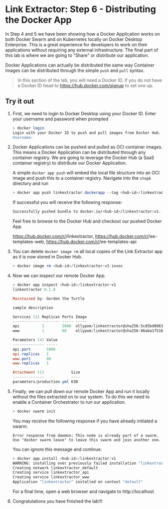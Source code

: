# Link Extractor: Step 6 - Distributing the Docker App

In Step 4 and 5 we have been showing how a Docker Application works on both
Docker Swarm and on Kubernetes locally on Docker Desktop Enterprise. This is a
great experience for developers to work on their applications without requiring
any external infrastructure. The final part of this lab is where we are going to
"Share" or distribute our application.

Docker Applications can actually be distributed the same way Container images
can be distributed through the simple `push` and `pull` syntax.

> In this section of the lab, you will need a Docker ID. If you do not have a
> Docker ID head to https://hub.docker.com/signup to set one up.

## Try it out

1. First, we need to login to Docker Desktop using your Docker ID.  Enter your username and password when prompted

   ```bash
   > docker login
   Login with your Docker ID to push and pull images from Docker Hub. If you don't have a Docker ID, head over to https://hub.docker.com to create one.
   Username:
   ```

2. Docker Applications can be pushed and pulled as OCI container images. This
   means a Docker Application can be distributed through any container registry.
   We are going to leverage the Docker Hub (a SaaS container registry) to
   distribute our Docker Application.

   A simple `docker app push` will embed the local file structure into an OCI
   image and push this to a container registry.  Navigate into the `step6` directory and run

   ```powershell
   > docker app push linkextractor.dockerapp --tag <hub-id>/linkextractor:v1
   ```
   If successful you will receive the following response:
   ```bash
   Successfully pushed bundle to docker.io/<hub-id>/linkextractor:v1.
   ```
   Feel free to browse to the Docker Hub and checkout our pushed Docker App.

   https://hub.docker.com/r/<hub-id>/linkextractor, 
   https://hub.docker.com/r/<hub-id>/ee-templates-web, 
   https://hub.docker.com/r/<hub-id>/ee-templates-api

3. You can delete `docker image rm` all local copies of the Link Extractor app as it is now
   stored in Docker Hub.

   ```powershell
   > docker image rm <hub-id>/linkextractor:v1-invoc
   ```

4. Now we can inspect our remote Docker App. 

   ```powershell
   > docker app inspect <hub-id>/linkextractor:v1
   linkextractor 0.1.0
   
   Maintained by: Gordon the Turtle
   
   sample description
   
   Services (2) Replicas Ports Image
   ------------ -------- ----- -----
   api          1        5000  ollypom/linkextractor@sha256:5c85bd896335b6ebc08c95d573ab80d3ef0275cfd61688ca39e7dfbd5be2a4ba
   www          1        80    ollypom/linkextractor@sha256:86aba1f516b447634ba56b8c4dd347ae38e87221e8225a4765245817ce271a89
   
   Parameters (4) Value
   -------------- -----
   api.port       5000
   api.replicas   1
   www.port       80
   www.replicas   1
   
   Attachment (1)            Size
   --------------            ----
   parameters/production.yml 63B
   ```

5. Finally, we can pull down our remote Docker App and run it locally without
   the files extracted on to our system. To do this we need to enable a Container
   Orchestrator to run our application.

   ```powershell
   > docker swarm init
   ```
   You may receive the following response if you have already initiated a swarm.
   
   ```text
   Error response from daemon: This node is already part of a swarm. Use "docker swarm leave" to leave this swarm and join another one.
   ```
   
   You can ignore this message and continue.

   ```powershell
   > docker app install <hub-id>/linkextractor:v1
   WARNING: installing over previously failed installation "linkextractor"
   Creating network linkextractor_default
   Creating service linkextractor_api
   Creating service linkextractor_www
   Application "linkextractor" installed on context "default"
   ```

   For a final time, open a web browser and navigate to http://localhost

6. Congratulations you have finished the lab!!!


